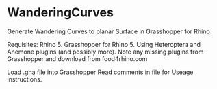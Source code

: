 # WanderingCurves
Generate Wandering Curves to planar Surface in Grasshopper for Rhino

Requisites:
Rhino 5.
Grasshopper for Rhino 5.
Using Heteroptera and Anemone plugins (and possibly more).
Note any missing plugins from Grasshopper and download from food4rhino.com

Load .gha file into Grasshopper
Read comments in file for Useage instructions.
